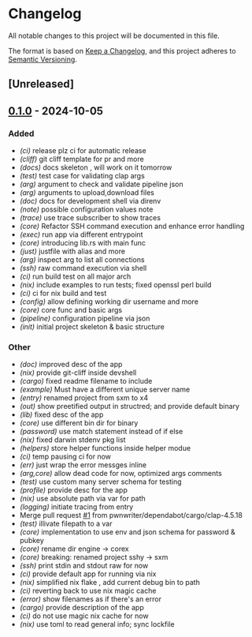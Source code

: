 # Changelog

All notable changes to this project will be documented in this file.

The format is based on [Keep a Changelog](https://keepachangelog.com/en/1.0.0/),
and this project adheres to [Semantic Versioning](https://semver.org/spec/v2.0.0.html).

## [Unreleased]

## [0.1.0](https://github.com/pwnwriter/x4/releases/tag/v0.1.0) - 2024-10-05

### Added

- *(ci)* release plz ci for automatic release
- *(cliff)* git cliff template for pr and more
- *(docs)* docs skeleton , will work on it tomorrow
- *(test)* test case for validating clap args
- *(arg)* argument to check and validate pipeline json
- *(arg)* arguments to upload,download files
- *(doc)* docs for development shell via direnv
- *(note)* possible configuration values note
- *(trace)* use trace subscriber to show traces
- *(core)* Refactor SSH command execution and enhance error handling
- *(exec)* run app via different entrypoint
- *(core)* introducing lib.rs with main func
- *(just)* justfile with alias and more
- *(arg)* inspect arg to list all connections
- *(ssh)* raw command execution via shell
- *(ci)* run build test on all major arch
- *(nix)* include examples to run tests; fixed openssl perl build
- *(ci)* ci for nix build and test
- *(config)* allow defining working dir username and more
- *(core)* core func and basic args
- *(pipeline)* configuration pipeline via json
- *(init)* initial project skeleton & basic structure

### Other

- *(doc)* improved desc of the app
- *(nix)* provide git-cliff inside devshell
- *(cargo)* fixed readme filename to include
- *(example)* Must have a different unique server name
- *(entry)* renamed project from sxm to x4
- *(out)* show preetified output in structred; and provide default binary
- *(lib)* fixed desc of the app
- *(core)* use different bin dir for binary
- *(password)* use match statement instead of if else
- *(nix)* fixed darwin stdenv pkg list
- *(helpers)* store helper functions inside helper modue
- *(ci)* temp pausing ci for now
- *(err)* just wrap the error messges inline
- *(arg,core)* allow dead code for now, optimized args comments
- *(test)* use custom many server schema for testing
- *(profile)* provide desc for the app
- *(nix)* use absolute path via var for path
- *(logging)* initiate tracing from entry
- Merge pull request [#1](https://github.com/pwnwriter/x4/pull/1) from pwnwriter/dependabot/cargo/clap-4.5.18
- *(test)* illivate filepath to a var
- *(core)* implementation to use env and json schema for password & pubkey
- *(core)* rename dir engine -> corex
- *(core)* breaking: renamed project sshy -> sxm
- *(ssh)* print stdin and stdout raw for  now
- *(ci)* provide default app for running via nix
- *(nix)* simplified nix flake , add current debug bin to path
- *(ci)* reverting back to use nix magic cache
- *(error)* show filenames as if there's an error
- *(cargo)* provide description of the app
- *(ci)* do not use magic nix cache for now
- *(nix)* use toml to read general info; sync lockfile
